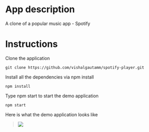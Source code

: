 # App description

A clone of a popular music app - Spotify

# Instructions

Clone the application
```
git clone https://github.com/vishalgautamm/spotify-player.git
```

Install all the dependencies via npm install
```
npm install
```
Type npm start to start the demo application

```
npm start
```

Here is what the demo application looks like 

><img src="http://i.imgur.com/pgvjxePl.png">

